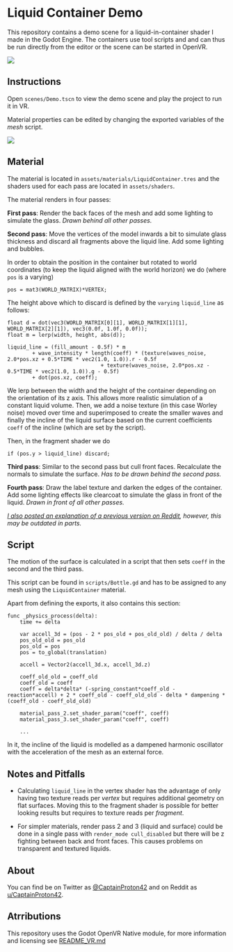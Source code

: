 # Liquid Container Demo

This repository contains a demo scene for a liquid-in-container shader I made in the Godot Engine.
The containers use tool scripts and and can thus be run directly from the editor or the scene can be started in OpenVR.

![](https://raw.githubusercontent.com/CaptainProton42/LiquidContainerDemo/media/demo_gif1.gif)

Instructions
------------

Open `scenes/Demo.tscn` to view the demo scene and play the project to run it in VR.

Material properties can be edited by changing the exported variables of the *mesh* script.

![](https://raw.githubusercontent.com/CaptainProton42/LiquidContainerDemo/media/demo_gif2.gif)

Material
--------

The material is located in `assets/materials/LiquidContainer.tres` and the shaders used for each pass are located in `assets/shaders`.

The material renders in four passes:

**First pass**: Render the back faces of the mesh and add some lighting to simulate the glass. *Drawn behind all other passes.*

**Second pass**: Move the vertices of the model inwards a bit to simulate glass thickness and discard all fragments above the liquid line. Add some lighting and bubbles.

In order to obtain the position in the container but rotated to world coordinates (to keep the liquid aligned with the world horizon) we do (where `pos` is a varying)

```
pos = mat3(WORLD_MATRIX)*VERTEX;
```

The height above which to discard is defined by the `varying` `liquid_line` as follows:

```
float d = dot(vec3(WORLD_MATRIX[0][1], WORLD_MATRIX[1][1], WORLD_MATRIX[2][1]), vec3(0.0f, 1.0f, 0.0f));
float m = lerp(width, height, abs(d));
  
liquid_line = (fill_amount - 0.5f) * m
        + wave_intensity * length(coeff) * (texture(waves_noise, 2.0*pos.xz + 0.5*TIME * vec2(1.0, 1.0)).r - 0.5f
                              + texture(waves_noise, 2.0*pos.xz - 0.5*TIME * vec2(1.0, 1.0)).g - 0.5f)
        + dot(pos.xz, coeff);
```

We lerp between the width and the height of the container depending on the orientation of its z axis. This allows more realistic simulation of a constant liquid volume. Then, we add a noise texture (in this case Worley noise) moved over time and superimposed to create the smaller waves and finally the incline of the liquid surface based on the current coefficients `coeff` of the incline (which are set by the script).

Then, in the fragment shader we do

```
if (pos.y > liquid_line) discard;
```

**Third pass**: Similar to the second pass but cull front faces. Recalculate the normals to simulate the surface. *Has to be drawn behind the second pass.*

**Fourth pass**: Draw the label texture and darken the edges of the container. Add some lighting effects like clearcoat to simulate the glass in front of the liquid. *Drawn in front of all other passes.*

*[I also posted an explanation of a previous version on Reddit](https://www.reddit.com/r/godot/comments/guhtfm/my_wip_liquidinbottle_shader_since_this_stuff/), however, this may be outdated in parts.*

Script
------

The motion of the surface is calculated in a script that then sets `coeff` in the second and the third pass.

This script can be found in `scripts/Bottle.gd` and has to be assigned to any mesh using the `LiquidContainer` material.

Apart from defining the exports, it also contains this section:

```
func _physics_process(delta):
    time += delta

    var accell_3d = (pos - 2 * pos_old + pos_old_old) / delta / delta
    pos_old_old = pos_old
    pos_old = pos
    pos = to_global(translation)

    accell = Vector2(accell_3d.x, accell_3d.z)

    coeff_old_old = coeff_old
    coeff_old = coeff
    coeff = delta*delta* (-spring_constant*coeff_old - reaction*accell) + 2 * coeff_old - coeff_old_old - delta * dampening * (coeff_old - coeff_old_old)

    material_pass_2.set_shader_param("coeff", coeff)
    material_pass_3.set_shader_param("coeff", coeff)
    
    ...
```

In it, the incline of the liquid is modelled as a dampened harmonic oscillator with the acceleration of the mesh as an external force.

Notes and Pitfalls
------------------

* Calculating `liquid_line` in the vertex shader has the advantage of only having two texture reads per *vertex* but requires additional geometry on flat surfaces. Moving this to the fragment shader is possible for better looking results but requires to texture reads per *fragment*.

* For simpler materials, render pass 2 and 3 (liquid and surface) could be done in a single pass with `render_mode cull_disabled` but there will be z fighting between back and front faces. This causes problems on transparent and textured liquids.

About
-----

You can find be on Twitter as [@CaptainProton42](https://twitter.com/CaptainProton42) and on Reddit as [u/CaptainProton42](https://www.reddit.com/user/CaptainProton42).


Atrributions
------------
This repository uses  the Godot OpenVR Native module, for more information and licensing see [README_VR.md](https://github.com/CaptainProton42/LiquidContainerDemo/blob/master/README_VR.md)
